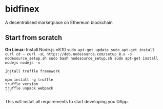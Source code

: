 # bidfinex
A decentralised marketplace on Ethereum blockchain

## Start from scratch
**On Linux:**
    Install Node.js v8.10
    ```
    sudo apt-get update
    sudo apt-get install curl
    cd ~
    curl -sL https://deb.nodesource.com/setup_8.x -o nodesource_setup.sh
    sudo bash nodesource_setup.sh
    sudo apt-get install nodejs
    nodejs -v
    ```

    Install truffle framework
    ```
    npm install -g truffle
    truffle version
    truffle unpack webpack
    ```
This will install all requirements to start developing you DApp.